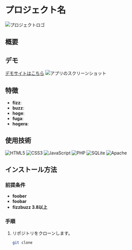 # プロジェクト名

<!-- 後で追加 -->
![プロジェクトロゴ]()

## 概要


## デモ
<!-- 後で追加 -->
[デモサイトはこちら]()
![アプリのスクリーンショット]()

## 特徴

- **fizz**: 
- **buzz**: 
- **hoge**: 
- **fuga**: 
- **hogera**: 

## 使用技術

![HTML5](https://img.shields.io/badge/HTML5-E34F26?style=for-the-badge&logo=html5&logoColor=white)
![CSS3](https://img.shields.io/badge/CSS3-1572B6?style=for-the-badge&logo=css3&logoColor=white)
![JavaScript](https://img.shields.io/badge/JavaScript-F7DF1E?style=for-the-badge&logo=javascript&logoColor=black)
![PHP](https://img.shields.io/badge/PHP-20232A?style=for-the-badge&logo=PHP&logoColor=61DAFB)
![SQLite](https://img.shields.io/badge/SQLite-003B57?style=for-the-badge&logo=sqlite&logoColor=white)
![Apache](https://img.shields.io/badge/Apache-3776AB?style=for-the-badge&logo=Apache&logoColor=red)

<!-- 後でかく -->
## インストール方法

### 前提条件

- **foober** 
- **foobar** 
- **fizzbuzz 3.8以上**

<!-- 後でかく -->
### 手順
1. リポジトリをクローンします。

   ```bash
   git clone
